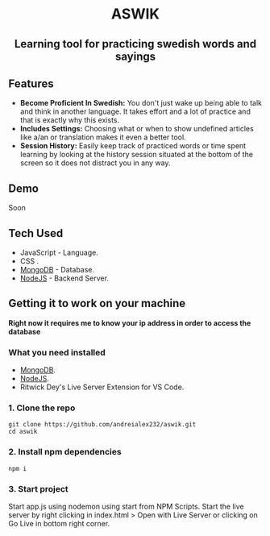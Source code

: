 <div align="center">
  <h1 align="center">ASWIK</h1>
  <h2>Learning tool for practicing swedish words and sayings</h2>
</div>

## Features
- **Become Proficient In Swedish:** You don't just wake up being able to talk and think in another language. It takes effort and a lot of practice and that is exactly why this exists.
- **Includes Settings:** Choosing what or when to show undefined articles like a/an or translation makes it even a better tool.
- **Session History:** Easily keep track of practiced words or time spent learning by looking at the history session situated at the bottom of the screen so it does not distract you in any way.

## Demo 

Soon

## Tech Used

- JavaScript - Language.
- CSS .
- [MongoDB](https://www.mongodb.com/) - Database.
- [NodeJS](https://nodejs.org/en) - Backend Server.

## Getting it to work on your machine

**Right now it requires me to know your ip address in order to access the database**

### What you need installed

- [MongoDB](https://www.mongodb.com/).
- [NodeJS](https://nodejs.org/en).
- Ritwick Dey's Live Server Extension for VS Code.

### 1. Clone the repo

```shell
git clone https://github.com/andreialex232/aswik.git
cd aswik
```

### 2. Install npm dependencies

```shell
npm i
```

### 3. Start project

Start app.js using nodemon using start from NPM Scripts.
Start the live server by right clicking in index.html > Open with Live Server or clicking on Go Live in bottom right corner.
